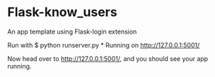 Flask-know_users
================

An app template using Flask-login extension

Run with
    $ python runserver.py
     * Running on http://127.0.0.1:5001/

Now head over to http://127.0.0.1:5001/,
and you should see your app running.
